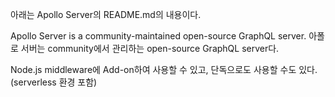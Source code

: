 아래는 Apollo Server의 README.md의 내용이다.

Apollo Server is a community-maintained open-source GraphQL server.
아폴로 서버는 community에서 관리하는 open-source GraphQL server다.

Node.js middleware에 Add-on하여 사용할 수 있고, 단독으로도 사용할 수도 있다. (serverless 환경 포함)
